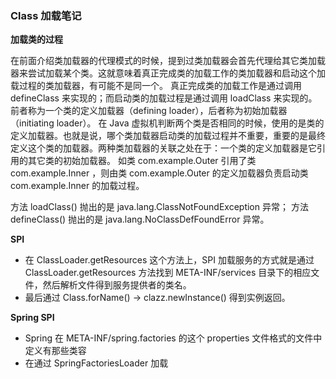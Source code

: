 ### Class 加载笔记

**加载类的过程**

在前面介绍类加载器的代理模式的时候，提到过类加载器会首先代理给其它类加载器来尝试加载某个类。这就意味着真正完成类的加载工作的类加载器和启动这个加载过程的类加载器，有可能不是同一个。
真正完成类的加载工作是通过调用 defineClass 来实现的；而启动类的加载过程是通过调用 loadClass 来实现的。前者称为一个类的定义加载器（defining loader），后者称为初始加载器（initiating loader）。
在 Java 虚拟机判断两个类是否相同的时候，使用的是类的定义加载器。也就是说，哪个类加载器启动类的加载过程并不重要，重要的是最终定义这个类的加载器。两种类加载器的关联之处在于：一个类的定义加载器是它引用的其它类的初始加载器。
如类 com.example.Outer 引用了类 com.example.Inner ，则由类 com.example.Outer 的定义加载器负责启动类 com.example.Inner 的加载过程。

方法 loadClass() 抛出的是 java.lang.ClassNotFoundException 异常；
方法 defineClass() 抛出的是 java.lang.NoClassDefFoundError 异常。

**SPI**
- 在 ClassLoader.getResources 这个方法上，SPI 加载服务的方式就是通过 ClassLoader.getResources 方法找到 META-INF/services 目录下的相应文件，然后解析文件得到服务提供者的类名。
- 最后通过 Class.forName() -> clazz.newInstance() 得到实例返回。



**Spring SPI**
- Spring 在 META-INF/spring.factories 的这个 properties 文件格式的文件中定义有那些类容
- 在通过 SpringFactoriesLoader 加载
  

